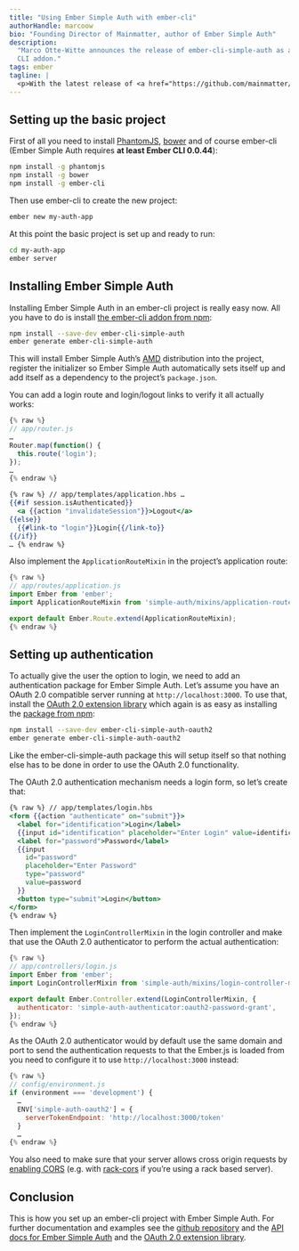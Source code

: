 ```yaml
---
title: "Using Ember Simple Auth with ember-cli"
authorHandle: marcoow
bio: "Founding Director of Mainmatter, author of Ember Simple Auth"
description:
  "Marco Otte-Witte announces the release of ember-cli-simple-auth as an Ember
  CLI addon."
tags: ember
tagline: |
  <p>With the latest release of <a href="https://github.com/mainmatter/ember-simple-auth">Ember Simple Auth</a>, using the library with <a href="https://github.com/ember-cli/ember-cli">ember-cli</a> has become much simpler. As ember-cli in general is still pretty new to many people though, <strong>this post describes how to setup a project using Ember Simple Auth with ember-cli</strong>.</p>
---
```


## Setting up the basic project

First of all you need to install [PhantomJS](http://phantomjs.org),
[bower](http://bower.io) and of course ember-cli (Ember Simple Auth requires
**at least Ember CLI 0.0.44**):

```bash
npm install -g phantomjs
npm install -g bower
npm install -g ember-cli
```

Then use ember-cli to create the new project:

```bash
ember new my-auth-app
```

At this point the basic project is set up and ready to run:

```bash
cd my-auth-app
ember server
```

## Installing Ember Simple Auth

Installing Ember Simple Auth in an ember-cli project is really easy now. All you
have to do is install
[the ember-cli addon from npm](https://www.npmjs.com/package/ember-cli-simple-auth):

```bash
npm install --save-dev ember-cli-simple-auth
ember generate ember-cli-simple-auth
```

This will install Ember Simple Auth’s
[AMD](http://requirejs.org/docs/whyamd.html) distribution into the project,
register the initializer so Ember Simple Auth automatically sets itself up and
add itself as a dependency to the project’s `package.json`.

You can add a login route and login/logout links to verify it all actually
works:

```js
{% raw %}
// app/router.js
…
Router.map(function() {
  this.route('login');
});
…
{% endraw %}
```

```hbs
{% raw %} // app/templates/application.hbs …
{{#if session.isAuthenticated}}
  <a {{action "invalidateSession"}}>Logout</a>
{{else}}
  {{#link-to "login"}}Login{{/link-to}}
{{/if}}
… {% endraw %}
```

Also implement the `ApplicationRouteMixin` in the project’s application route:

```js
{% raw %}
// app/routes/application.js
import Ember from 'ember';
import ApplicationRouteMixin from 'simple-auth/mixins/application-route-mixin';

export default Ember.Route.extend(ApplicationRouteMixin);
{% endraw %}
```

## Setting up authentication

To actually give the user the option to login, we need to add an authentication
package for Ember Simple Auth. Let’s assume you have an OAuth 2.0 compatible
server running at `http://localhost:3000`. To use that, install the
[OAuth 2.0 extension library](https://github.com/mainmatter/ember-simple-auth/blob/master/addon/authenticators/oauth2-password-grant.js)
which again is as easy as installing the
[package from npm](https://www.npmjs.com/package/ember-cli-simple-auth-oauth2):

```bash
npm install --save-dev ember-cli-simple-auth-oauth2
ember generate ember-cli-simple-auth-oauth2
```

Like the ember-cli-simple-auth package this will setup itself so that nothing
else has to be done in order to use the OAuth 2.0 functionality.

The OAuth 2.0 authentication mechanism needs a login form, so let’s create that:

```hbs
{% raw %} // app/templates/login.hbs
<form {{action "authenticate" on="submit"}}>
  <label for="identification">Login</label>
  {{input id="identification" placeholder="Enter Login" value=identification}}
  <label for="password">Password</label>
  {{input
    id="password"
    placeholder="Enter Password"
    type="password"
    value=password
  }}
  <button type="submit">Login</button>
</form>
{% endraw %}
```

Then implement the `LoginControllerMixin` in the login controller and make that
use the OAuth 2.0 authenticator to perform the actual authentication:

```js
{% raw %}
// app/controllers/login.js
import Ember from 'ember';
import LoginControllerMixin from 'simple-auth/mixins/login-controller-mixin';

export default Ember.Controller.extend(LoginControllerMixin, {
  authenticator: 'simple-auth-authenticator:oauth2-password-grant',
});
{% endraw %}
```

As the OAuth 2.0 authenticator would by default use the same domain and port to
send the authentication requests to that the Ember.js is loaded from you need to
configure it to use `http://localhost:3000` instead:

```js
{% raw %}
// config/environment.js
if (environment === 'development') {
  …
  ENV['simple-auth-oauth2'] = {
    serverTokenEndpoint: 'http://localhost:3000/token'
  }
  …
{% endraw %}
```

You also need to make sure that your server allows cross origin requests by
[enabling CORS](http://enable-cors.org) (e.g. with
[rack-cors](https://github.com/cyu/rack-cors) if you’re using a rack based
server).

## Conclusion

This is how you set up an ember-cli project with Ember Simple Auth. For further
documentation and examples see the
[github repository](https://github.com/mainmatter/ember-simple-auth) and the
[API docs for Ember Simple Auth](http://ember-simple-auth.com/api/) and the
[OAuth 2.0 extension library](http://ember-simple-auth.com/api/).
